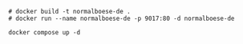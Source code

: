     # docker build -t normalboese-de .
    # docker run --name normalboese-de -p 9017:80 -d normalboese-de

    docker compose up -d
